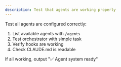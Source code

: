```yaml
---
description: Test that agents are working properly
---
```


Test all agents are configured correctly:

1. List available agents with `/agents`
2. Test orchestrator with simple task
3. Verify hooks are working
4. Check CLAUDE.md is readable

If all working, output "✅ Agent system ready"